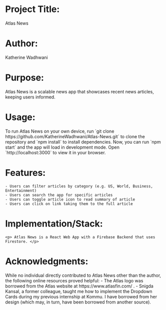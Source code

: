 # Project Title:
   <p>Atlas News</p>

# Author:
  <p>Katherine Wadhwani</p>

# Purpose: 
<p>Atlas News is a scalable news app that showcases recent news articles, keeping users informed.</p>

# Usage: 
<p>To run Atlas News on your own device, run `git clone https://github.com/KatherineWadhwani/Atlas-News.git` to clone the repository and `npm install` to install dependencies. Now, you can run `npm start` and the app will load in development mode. Open `http://localhost:3000` to view it in your browser. </p> 


# Features:
    - Users can filter articles by category (e.g. US, World, Business, Entertainment)
    - Users can search the app for specific articles
    - Users can toggle article icon to read summary of article
    - Users can click on link taking them to the full article

# Implementation/Stack:
    <p> Atlas News is a React Web App with a Firebase Backend that uses Firestore. </p>

# Acknowledgments:
<p> While no individual directly contributed to Atlas News other than the author, the following online resources proved helpful:
        - The Atlas logo was borrowed from the Atlas website at https://www.atlasfin.com/ .
        - Snigda Kansal, a former colleague, taught me how to implement the Dropdown Cards during my previous internship at Kommu. I have borrowed from her design (which may, in turn, have been borrowed from another source). </p>

